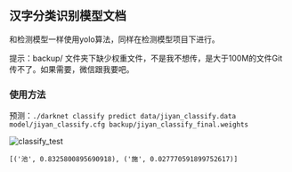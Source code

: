 ## 汉字分类识别模型文档

和检测模型一样使用yolo算法，同样在检测模型项目下进行。

提示：backup/ 文件夹下缺少权重文件，不是我不想传，是大于100M的文件Git传不了。如果需要，微信跟我要吧。

### 使用方法

预测：`./darknet classify predict data/jiyan_classify.data model/jiyan_classify.cfg backup/jiyan_classify_final.weights`



![classify_test](./classify_test.jpg)



```shell
[('池', 0.8325800895690918), ('施', 0.027770591899752617)]
```

